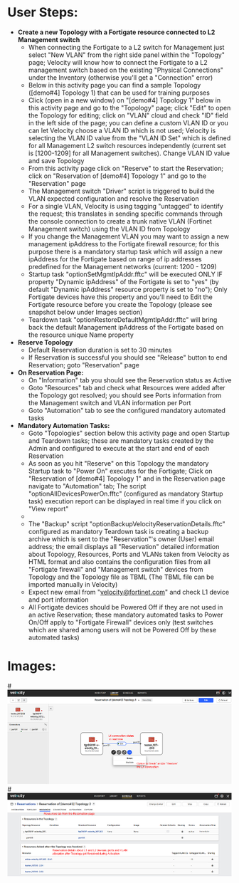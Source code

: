 # User Steps:

* **Create a new Topology with a Fortigate resource connected to L2 Management switch**
    * When connecting the Fortigate to a L2 switch for Management just select "New VLAN" from the right side panel within the "Topology" page; Velocity will know how to connect the Fortigate to a L2 management switch based on the existing "Physical Connections" under the Inventory (otherwise you'll get a "Connection" error) 
    * Below in this activity page you can find a sample Topology (\[demo#4\] Topology 1) that can be used for training purposes
    * Click (open in a new window) on "\[demo#4\] Topology 1" below in this activity page and go to the "Topology" page; click "Edit" to open the Topology for editing; click on "VLAN" cloud and check "ID" field in the left side of the page; you can define a custom VLAN ID or you can let Velocity choose a VLAN ID which is not used; Velocity is selecting the VLAN ID value from the "VLAN ID Set" which is defined for all Management L2 switch resources independently (current set is \[1200-1209\] for all Management switches). Change VLAN ID value and save Topology
    * From this activity page click on "Reserve" to start the Reservation; click on "Reservation of \[demo#4\] Topology 1" and go to the "Reservation" page
    * The Management switch "Driver" script is triggered to build the VLAN expected configuration and resolve the Reservation
    * For a single VLAN, Velocity is using tagging "untagged" to identify the request; this translates in sending specific commands through the console connection to create a trunk native VLAN (Fortinet Management switch) using the VLAN ID from Topology
    * If you change the Management VLAN you may want to assign a new management ipAddress to the Fortigate firewall resource; for this purpose there is a mandatory startup task which will assign a new ipAddress for the Fortigate based on range of ip addresses predefined for the Management networks (current: 1200 - 1209)
    * Startup task "optionSetMgmtIpAddr.fftc" will be executed ONLY IF property "Dynamic ipAddress" of the Fortigate is set to "yes" (by default "Dynamic ipAddress" resource property is set to "no"); Only Fortigate devices have this property and you'll need to Edit the Fortigate resource before you create the Topology (please see snapshot below under Images section)
    * Teardown task "optionRestoreDefaultMgmtIpAddr.fftc" will bring back the default Management ipAddress of the Fortigate based on the resource unique Name property 
* **Reserve Topology**  
    * Default Reservation duration is set to 30 minutes
    * If Reservation is successful you should see "Release" button to end Reservation; goto "Reservation" page
* **On Reservation Page:**
    * On "Information" tab you should see the Reservation status as Active
    * Goto "Resources" tab and check what Resources were added after the Topology got resolved; you should see Ports information from the Management switch and VLAN information per Port
    * Goto "Automation" tab to see the configured mandatory automated tasks
* **Mandatory Automation Tasks:**
    * Goto "Topologies" section below this activity page and open Startup and Teardown tasks; these are mandatory tasks created by the Admin and configured to execute at the start and end of each Reservation
    * As soon as you hit "Reserve" on this Topology the mandatory Startup task to "Power On" executes for the Fortigate; Click on "Reservation of \[demo#4\] Topology 1" and in the Reservation page navigate to "Automation" tab; The script "optionAllDevicesPowerOn.fftc" (configured as mandatory Startup task) execution report can be displayed in real time if you click on "View report"
    * 
    * The "Backup" script "optionBackupVelocityReservationDetails.fftc" configured as mandatory Teardown task is creating a backup archive which is sent to the "Reservation"'s owner (User) email address; the email displays all "Reservation" detailed information about Topology, Resources, Ports and VLANs taken from Velocity as HTML format and also contains the configuration files from all "Fortigate firewall" and "Management switch" devices from Topology and the Topology file as TBML (The TBML file can be imported manually in Velocity)  
    * Expect new email from "velocity@fortinet.com" and check L1 device and port information
    * All Fortigate devices should be Powered Off if they are not used in an active Reservation; these mandatory automated tasks to Power On/Off apply to "Fortigate Firewall" devices only (test switches which are shared among users will not be Powered Off by these automated tasks) 


# Images:
#![Image from file](demo3_1.jpg)
#![Image from file](demo3_2.jpg)

